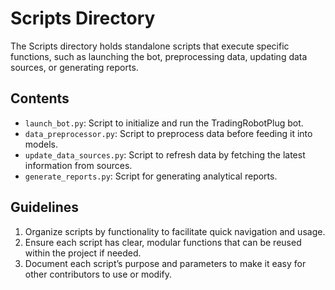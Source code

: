 # Scripts Directory

The Scripts directory holds standalone scripts that execute specific functions, such as launching the bot, preprocessing data, updating data sources, or generating reports.

## Contents
- `launch_bot.py`: Script to initialize and run the TradingRobotPlug bot.
- `data_preprocessor.py`: Script to preprocess data before feeding it into models.
- `update_data_sources.py`: Script to refresh data by fetching the latest information from sources.
- `generate_reports.py`: Script for generating analytical reports.

## Guidelines
1. Organize scripts by functionality to facilitate quick navigation and usage.
2. Ensure each script has clear, modular functions that can be reused within the project if needed.
3. Document each script’s purpose and parameters to make it easy for other contributors to use or modify.